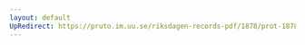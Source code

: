 ```yaml
---
layout: default
UpRedirect: https://pruto.im.uu.se/riksdagen-records-pdf/1878/prot-1878--ak--058/prot-1878--ak--058_027.pdf
---
```

